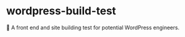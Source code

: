 # wordpress-build-test
:herb: A front end and site building test for potential WordPress engineers.
